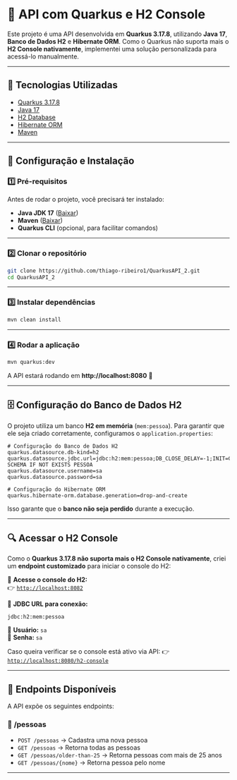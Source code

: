 # 🚀 API com Quarkus e H2 Console  

Este projeto é uma API desenvolvida em **Quarkus 3.17.8**, utilizando **Java 17**, **Banco de Dados H2** e **Hibernate ORM**. Como o Quarkus não suporta mais o **H2 Console nativamente**, implementei uma solução personalizada para acessá-lo manualmente.  

---

## 📌 **Tecnologias Utilizadas**
- [Quarkus 3.17.8](https://quarkus.io/)
- [Java 17](https://adoptium.net/)
- [H2 Database](https://www.h2database.com/)
- [Hibernate ORM](https://hibernate.org/orm/)
- [Maven](https://maven.apache.org/)

---

## 🔧 **Configuração e Instalação**

### **1️⃣ Pré-requisitos**
Antes de rodar o projeto, você precisará ter instalado:
- **Java JDK 17** ([Baixar](https://www.oracle.com/java/technologies/javase/jdk17-archive-downloads.html))
- **Maven** ([Baixar](https://maven.apache.org/download.cgi))
- **Quarkus CLI** (opcional, para facilitar comandos)

---

### **2️⃣ Clonar o repositório**
```sh
git clone https://github.com/thiago-ribeiro1/QuarkusAPI_2.git
cd QuarkusAPI_2
```

---

### **3️⃣ Instalar dependências**
```sh
mvn clean install
```

---

### **4️⃣ Rodar a aplicação**
```sh
mvn quarkus:dev
```

A API estará rodando em **http://localhost:8080** 🚀

---

## 🗄️ **Configuração do Banco de Dados H2**
O projeto utiliza um banco **H2 em memória** (`mem:pessoa`). Para garantir que ele seja criado corretamente, configuramos o `application.properties`:

```properties
# Configuração do Banco de Dados H2
quarkus.datasource.db-kind=h2
quarkus.datasource.jdbc.url=jdbc:h2:mem:pessoa;DB_CLOSE_DELAY=-1;INIT=CREATE SCHEMA IF NOT EXISTS PESSOA
quarkus.datasource.username=sa
quarkus.datasource.password=sa

# Configuração do Hibernate ORM
quarkus.hibernate-orm.database.generation=drop-and-create

```

Isso garante que o **banco não seja perdido** durante a execução.

---

## 🔍 **Acessar o H2 Console**
Como o **Quarkus 3.17.8 não suporta mais o H2 Console nativamente**, criei um **endpoint customizado** para iniciar o console do H2:

📌 **Acesse o console do H2:**  
👉 [`http://localhost:8082`](http://localhost:8082)  

📌 **JDBC URL para conexão:**  
```
jdbc:h2:mem:pessoa
```
📌 **Usuário:** `sa`  
📌 **Senha:** `sa` 

Caso queira verificar se o console está ativo via API:
👉 [`http://localhost:8080/h2-console`](http://localhost:8080/h2-console)  

---

## 🔧 **Endpoints Disponíveis**
A API expõe os seguintes endpoints:

### 🔹 **/pessoas**
- `POST /pessoas` → Cadastra uma nova pessoa  
- `GET /pessoas` → Retorna todas as pessoas  
- `GET /pessoas/older-than-25` → Retorna pessoas com mais de 25 anos  
- `GET /pessoas/{nome}` → Retorna pessoa pelo nome  

---
